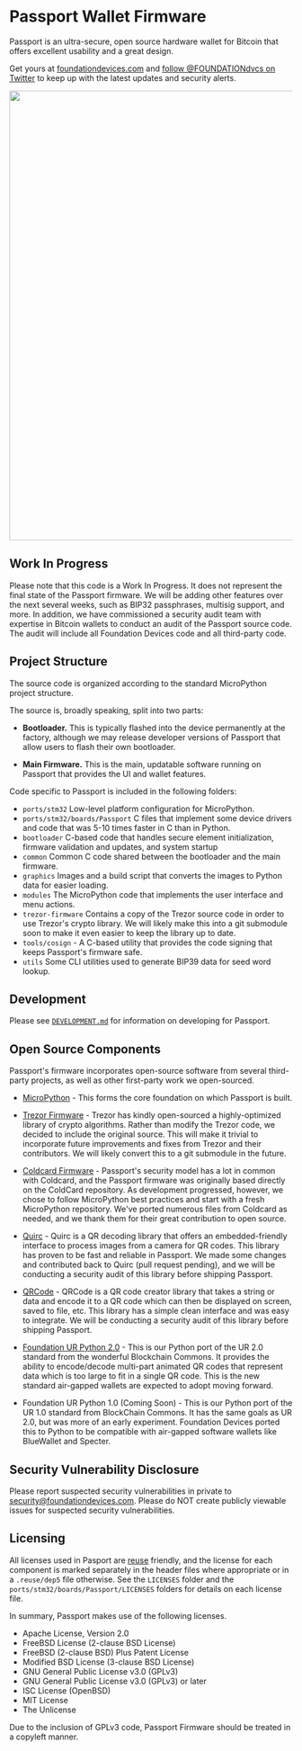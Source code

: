 # Passport Wallet Firmware

Passport is an ultra-secure, open source hardware wallet for Bitcoin that offers excellent usability and a great design.

Get yours at [foundationdevices.com](https://foundationdevices.com) and [follow @FOUNDATIONdvcs on Twitter](https://twitter.com/FOUNDATIONdvcs) to keep up with the latest updates and security alerts.

<img src="https://user-images.githubusercontent.com/62639971/100824536-2ed61a00-340b-11eb-9283-46174164bc84.jpg" width="800"/>

## Work In Progress

Please note that this code is a Work In Progress.  It does not represent the final state of the Passport firmware. 
We will be adding other features over the next several weeks, such as BIP32 passphrases, multisig support, and more.
In addition, we have commissioned a security audit team with expertise in Bitcoin wallets to conduct
an audit of the Passport source code.  The audit will include all Foundation Devices code and all third-party code.

## Project Structure

The source code is organized according to the standard MicroPython project structure.

The source is, broadly speaking, split into two parts:

-   **Bootloader.** This is typically flashed into the device permanently at the factory, although we may release developer versions of Passport that allow users to flash their own bootloader.

-   **Main Firmware.** This is the main, updatable software running on Passport that provides the UI and wallet features.

Code specific to Passport is included in the following folders:

-   `ports/stm32` Low-level platform configuration for MicroPython.
-   `ports/stm32/boards/Passport` C files that implement some device drivers and code that was 5-10 times faster in C than in Python.
-   `bootloader` C-based code that handles secure element initialization, firmware validation and updates, and system startup
-   `common` Common C code shared between the bootloader and the main firmware.
-   `graphics` Images and a build script that converts the images to Python data for easier loading.
-   `modules` The MicroPython code that implements the user interface and menu actions.
-   `trezor-firmware` Contains a copy of the Trezor source code in order to use Trezor's crypto library. We will likely make this into a git submodule soon to make it even easier to keep the library up to date.
-   `tools/cosign` - A C-based utility that provides the code signing that keeps Passport's firmware safe.
-   `utils` Some CLI utilities used to generate BIP39 data for seed word lookup.

## Development

Please see [`DEVELOPMENT.md`](https://github.com/Foundation-Devices/passport/blob/main/DEVELOPMENT.md) for information on developing for Passport.

## Open Source Components

Passport's firmware incorporates open-source software from several third-party projects, as well as other first-party work we open-sourced.

-   [MicroPython](https://github.com/micropython/micropython) - This forms the core foundation on which Passport is built.

-   [Trezor Firmware](https://github.com/trezor/trezor-firmware) - Trezor has kindly open-sourced a highly-optimized library of crypto algorithms. Rather than modify the Trezor code, we decided to include the original source. This will make it trivial to incorporate future improvements and fixes from Trezor and their contributors. We will likely convert this to a git submodule in the future.

-   [Coldcard Firmware](https://github.com/Coldcard/firmware) - Passport's security model has a lot in common with Coldcard, and the Passport firmware was originally based directly on the ColdCard repository. As development progressed, however, we chose to follow MicroPython best practices and start with a fresh MicroPython repository. We've ported numerous files from Coldcard as needed, and we thank them for their great contribution to open source.

-   [Quirc](https://github.com/dlbeer/quirc) - Quirc is a QR decoding library that offers an embedded-friendly interface to process images from a camera for QR codes. This library has proven to be fast and reliable in Passport. We made some changes and contributed back to Quirc (pull request pending), and we will be conducting a security audit of this library before shipping Passport.

-   [QRCode](https://github.com/ricmoo/QRCode) - QRCode is a QR code creator library that takes a string or data and encode it to a QR code which can then be displayed on screen, saved to file, etc. This library has a simple clean interface and was easy to integrate. We will be conducting a security audit of this library before shipping Passport.

-   [Foundation UR Python 2.0](https://github.com/Foundation-Devices/foundation-ur-py) - This is our Python port of the UR 2.0 standard from the wonderful Blockchain Commons. It provides the ability to encode/decode multi-part animated QR codes that represent data which is too large to fit in a single QR code. This is the new standard air-gapped wallets are expected to adopt moving forward.

-   Foundation UR Python 1.0 (Coming Soon) - This is our Python port of the UR 1.0 standard from BlockChain Commons. It has the same goals as UR 2.0, but was more of an early experiment. Foundation Devices ported this to Python to be compatible with air-gapped software wallets like BlueWallet and Specter.

## Security Vulnerability Disclosure
Please report suspected security vulnerabilities in private to security@foundationdevices.com. Please do NOT create publicly viewable issues for suspected security vulnerabilities.

## Licensing

All licenses used in Pasport are [reuse](https://reuse.software/) friendly, and the license for each component is marked separately in the header files where appropriate or in a `.reuse/dep5` file otherwise. See the `LICENSES` folder and the
`ports/stm32/boards/Passport/LICENSES` folders for details on each license file.

In summary, Passport makes use of the following licenses.

- Apache License, Version 2.0
- FreeBSD License (2-clause BSD License)
- FreeBSD (2-clause BSD) Plus Patent License
- Modified BSD License (3-clause BSD License)
- GNU General Public License v3.0 (GPLv3)
- GNU General Public License v3.0 (GPLv3) or later
- ISC License (OpenBSD)
- MIT License
- The Unlicense

Due to the inclusion of GPLv3 code, Passport Firmware should be treated in a copyleft manner.
